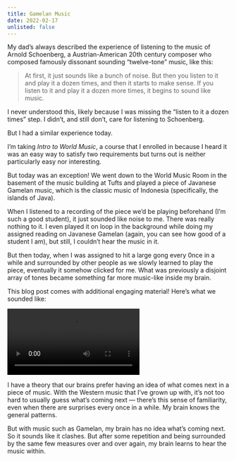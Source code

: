 ```yaml
---
title: Gamelan Music
date: 2022-02-17
unlisted: false
---
```


My dad’s always described the experience of listening to the music of Arnold Schoenberg, a Austrian-American 20th century composer who composed famously dissonant sounding “twelve-tone” music, like this:

> At first, it just sounds like a bunch of noise. But then you listen to it and play it a dozen times, and then it starts to make sense. If you listen to it and play it a dozen more times, it begins to sound like music.

I never understood this, likely because I was missing the “listen to it a dozen times” step. I didn’t, and still don’t, care for listening to Schoenberg.

But I had a similar experience today.

I’m taking _Intro to World Music_, a course that I enrolled in because I heard it was an easy way to satisfy two requirements but turns out is neither particularly easy nor interesting.

But today was an exception! We went down to the World Music Room in the basement of the music building at Tufts and played a piece of Javanese Gamelan music, which is the classic music of Indonesia (specifically, the islands of Java).

When I listened to a recording of the piece we’d be playing beforehand (I’m such a good student), it just sounded like noise to me. There was really nothing to it. I even played it on loop in the background while doing my assigned reading on Javanese Gamelan (again, you can see how good of a student I am), but still, I couldn’t hear the music in it.

But then today, when I was assigned to hit a large gong every 0nce in a while and surrounded by other people as we slowly learned to play the piece, eventually it somehow clicked for me. What was previously a disjoint array of tones became something far more music-like inside my brain.

This blog post comes with additional engaging material! Here’s what we sounded like:

<video src="public/posts/gamelan/gamelan.mp4" controls playsinline></video>

I have a theory that our brains prefer having an idea of what comes next in a piece of music. With the Western music that I’ve grown up with, it’s not too hard to usually guess what’s coming next — there’s this sense of familiarity, even when there are surprises every once in a while. My brain knows the general patterns.

But with music such as Gamelan, my brain has no idea what’s coming next. So it sounds like it clashes. But after some repetition and being surrounded by the same few measures over and over again, my brain learns to hear the music within.
